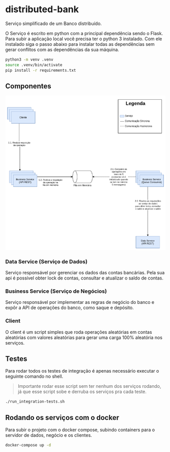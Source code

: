 # distributed-bank

Serviço simplificado de um Banco distribuído.

O Serviço é escrito em python com a principal dependência sendo o
Flask. Para subir a aplicação local você precisa ter o python 3
instalado. Com ele instalado siga o passo abaixo para instalar todas
as dependências sem gerar conflitos com as dependências da sua
máquina.

```bash
python3 -m venv .venv
source .venv/bin/activate
pip install -r requirements.txt
```

## Componentes

![Visão Geral da Arquitetura](./docs/diagrama-visao-geral.png)

### Data Service (Serviço de Dados)

Serviço responsável por gerenciar os dados das contas bancárias. Pela
sua api é possível obter lock de contas, consultar e atualizar o saldo
de contas.

### Business Service (Serviço de Negócios)

Serviço responsável por implementar as regras de negócio do banco e
expôr a API de operações do banco, como saque e depósito.

### Client

O client é um script simples que roda operações aleatórias em contas
aleatórias com valores aleatórias para gerar uma carga 100% aleatória
nos serviços.

## Testes

Para rodar todos os testes de integração é apenas necessário executar
o seguinte comando no shell.

> Importante rodar esse script sem ter nenhum dos serviços rodando, já
> que esse script sobe e derruba os serviços pra cada teste.

```bash
./run_integration-tests.sh
```

## Rodando os serviços com o docker

Para subir o projeto com o docker compose, subindo containers para o
servidor de dados, negócio e os clientes.

```bash
docker-compose up -d
```
